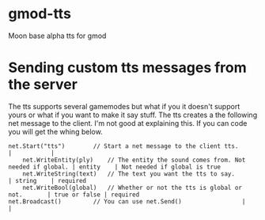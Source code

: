 # gmod-tts
 Moon base alpha tts for gmod
 
# Sending custom tts messages from the server
 The tts supports several gamemodes but what if you it doesn't support yours or what if you want to make it say stuff.
 The tts creates a the following net message to the client.
 I'm not good at explaining this. If you can code you will get the whing below.
 
```
net.Start("tts")		// Start a net message to the client tts.		  | 		  |
	net.WriteEntity(ply) 	// The entity the sound comes from. Not needed if global. | entity	  | Not needed if global is true
	net.WriteString(text) 	// The text you want the tts to say.			  | string	  | required
	net.WriteBool(global) 	// Whether or not the tts is global or not.		  | true or false | required
net.Broadcast() 		// You can use net.Send() 				  |		  |
```
